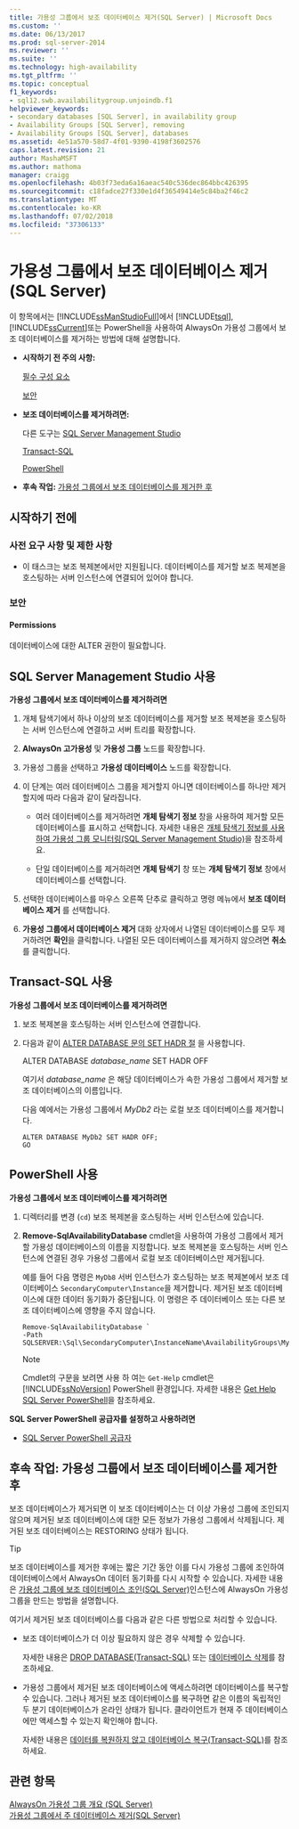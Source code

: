 ```yaml
---
title: 가용성 그룹에서 보조 데이터베이스 제거(SQL Server) | Microsoft Docs
ms.custom: ''
ms.date: 06/13/2017
ms.prod: sql-server-2014
ms.reviewer: ''
ms.suite: ''
ms.technology: high-availability
ms.tgt_pltfrm: ''
ms.topic: conceptual
f1_keywords:
- sql12.swb.availabilitygroup.unjoindb.f1
helpviewer_keywords:
- secondary databases [SQL Server], in availability group
- Availability Groups [SQL Server], removing
- Availability Groups [SQL Server], databases
ms.assetid: 4e51a570-58d7-4f01-9390-4198f3602576
caps.latest.revision: 21
author: MashaMSFT
ms.author: mathoma
manager: craigg
ms.openlocfilehash: 4b03f73eda6a16aeac540c536dec864bbc426395
ms.sourcegitcommit: c18fadce27f330e1d4f36549414e5c84ba2f46c2
ms.translationtype: MT
ms.contentlocale: ko-KR
ms.lasthandoff: 07/02/2018
ms.locfileid: "37306133"
---
```

# <a name="remove-a-secondary-database-from-an-availability-group-sql-server"></a>가용성 그룹에서 보조 데이터베이스 제거(SQL Server)
  이 항목에서는 [!INCLUDE[ssManStudioFull](../../../includes/ssmanstudiofull-md.md)]에서 [!INCLUDE[tsql](../../../includes/tsql-md.md)], [!INCLUDE[ssCurrent](../../../includes/sscurrent-md.md)]또는 PowerShell을 사용하여 AlwaysOn 가용성 그룹에서 보조 데이터베이스를 제거하는 방법에 대해 설명합니다.  
  
-   **시작하기 전 주의 사항:**  
  
     [필수 구성 요소](#Prerequisites)  
  
     [보안](#Security)  
  
-   **보조 데이터베이스를 제거하려면:**  
  
     다른 도구는 [SQL Server Management Studio](#SSMSProcedure)  
  
     [Transact-SQL](#TsqlProcedure)  
  
     [PowerShell](#PowerShellProcedure)  
  
-   **후속 작업:**  [가용성 그룹에서 보조 데이터베이스를 제거한 후](#FollowUp)  
  
##  <a name="BeforeYouBegin"></a> 시작하기 전에  
  
###  <a name="Restrictions"></a>   
###  <a name="Prerequisites"></a> 사전 요구 사항 및 제한 사항  
  
-   이 태스크는 보조 복제본에서만 지원됩니다. 데이터베이스를 제거할 보조 복제본을 호스팅하는 서버 인스턴스에 연결되어 있어야 합니다.  
  
###  <a name="Security"></a> 보안  
  
####  <a name="Permissions"></a> Permissions  
 데이터베이스에 대한 ALTER 권한이 필요합니다.  
  
##  <a name="SSMSProcedure"></a> SQL Server Management Studio 사용  
 **가용성 그룹에서 보조 데이터베이스를 제거하려면**  
  
1.  개체 탐색기에서 하나 이상의 보조 데이터베이스를 제거할 보조 복제본을 호스팅하는 서버 인스턴스에 연결하고 서버 트리를 확장합니다.  
  
2.  **AlwaysOn 고가용성** 및 **가용성 그룹** 노드를 확장합니다.  
  
3.  가용성 그룹을 선택하고 **가용성 데이터베이스** 노드를 확장합니다.  
  
4.  이 단계는 여러 데이터베이스 그룹을 제거할지 아니면 데이터베이스를 하나만 제거할지에 따라 다음과 같이 달라집니다.  
  
    -   여러 데이터베이스를 제거하려면 **개체 탐색기 정보** 창을 사용하여 제거할 모든 데이터베이스를 표시하고 선택합니다. 자세한 내용은 [개체 탐색기 정보를 사용하여 가용성 그룹 모니터링&#40;SQL Server Management Studio&#41;](use-object-explorer-details-to-monitor-availability-groups.md)을 참조하세요.  
  
    -   단일 데이터베이스를 제거하려면 **개체 탐색기** 창 또는 **개체 탐색기 정보** 창에서 데이터베이스를 선택합니다.  
  
5.  선택한 데이터베이스를 마우스 오른쪽 단추로 클릭하고 명령 메뉴에서 **보조 데이터베이스 제거** 를 선택합니다.  
  
6.  **가용성 그룹에서 데이터베이스 제거** 대화 상자에서 나열된 데이터베이스를 모두 제거하려면 **확인**을 클릭합니다. 나열된 모든 데이터베이스를 제거하지 않으려면 **취소**를 클릭합니다.  
  
##  <a name="TsqlProcedure"></a> Transact-SQL 사용  
 **가용성 그룹에서 보조 데이터베이스를 제거하려면**  
  
1.  보조 복제본을 호스팅하는 서버 인스턴스에 연결합니다.  
  
2.  다음과 같이 [ALTER DATABASE 문의 SET HADR 절](/sql/t-sql/statements/alter-database-transact-sql-set-hadr) 을 사용합니다.  
  
     ALTER DATABASE *database_name* SET HADR OFF  
  
     여기서 *database_name* 은 해당 데이터베이스가 속한 가용성 그룹에서 제거할 보조 데이터베이스의 이름입니다.  
  
     다음 예에서는 가용성 그룹에서 *MyDb2* 라는 로컬 보조 데이터베이스를 제거합니다.  
  
    ```  
    ALTER DATABASE MyDb2 SET HADR OFF;  
    GO  
    ```  
  
##  <a name="PowerShellProcedure"></a> PowerShell 사용  
 **가용성 그룹에서 보조 데이터베이스를 제거하려면**  
  
1.  디렉터리를 변경 (`cd`) 보조 복제본을 호스팅하는 서버 인스턴스에 있습니다.  
  
2.  **Remove-SqlAvailabilityDatabase** cmdlet을 사용하여 가용성 그룹에서 제거할 가용성 데이터베이스의 이름을 지정합니다. 보조 복제본을 호스팅하는 서버 인스턴스에 연결된 경우 가용성 그룹에서 로컬 보조 데이터베이스만 제거됩니다.  
  
     예를 들어 다음 명령은 `MyDb8` 서버 인스턴스가 호스팅하는 보조 복제본에서 보조 데이터베이스 `SecondaryComputer\Instance`을 제거합니다. 제거된 보조 데이터베이스에 대한 데이터 동기화가 중단됩니다. 이 명령은 주 데이터베이스 또는 다른 보조 데이터베이스에 영향을 주지 않습니다.  
  
    ```  
    Remove-SqlAvailabilityDatabase `  
    -Path SQLSERVER:\Sql\SecondaryComputer\InstanceName\AvailabilityGroups\MyAg\Databases\MyDb8  
    ```  
  
    > [!NOTE]  
    >  Cmdlet의 구문을 보려면 사용 하 여는 `Get-Help` cmdlet은 [!INCLUDE[ssNoVersion](../../../includes/ssnoversion-md.md)] PowerShell 환경입니다. 자세한 내용은 [Get Help SQL Server PowerShell](../../../powershell/sql-server-powershell.md)을 참조하세요.  
  
 **SQL Server PowerShell 공급자를 설정하고 사용하려면**  
  
-   [SQL Server PowerShell 공급자](../../../powershell/sql-server-powershell-provider.md)  
  
##  <a name="FollowUp"></a> 후속 작업: 가용성 그룹에서 보조 데이터베이스를 제거한 후  
 보조 데이터베이스가 제거되면 이 보조 데이터베이스는 더 이상 가용성 그룹에 조인되지 않으며 제거된 보조 데이터베이스에 대한 모든 정보가 가용성 그룹에서 삭제됩니다. 제거된 보조 데이터베이스는 RESTORING 상태가 됩니다.  
  
> [!TIP]  
>  보조 데이터베이스를 제거한 후에는 짧은 기간 동안 이를 다시 가용성 그룹에 조인하여 데이터베이스에서 AlwaysOn 데이터 동기화를 다시 시작할 수 있습니다. 자세한 내용은 [가용성 그룹에 보조 데이터베이스 조인&#40;SQL Server&#41;](join-a-secondary-database-to-an-availability-group-sql-server.md)인스턴스에 AlwaysOn 가용성 그룹을 만드는 방법을 설명합니다.  
  
 여기서 제거된 보조 데이터베이스를 다음과 같은 다른 방법으로 처리할 수 있습니다.  
  
-   보조 데이터베이스가 더 이상 필요하지 않은 경우 삭제할 수 있습니다.  
  
     자세한 내용은 [DROP DATABASE&#40;Transact-SQL&#41;](/sql/t-sql/statements/drop-database-audit-specification-transact-sql) 또는 [데이터베이스 삭제](../../../relational-databases/databases/delete-a-database.md)를 참조하세요.  
  
-   가용성 그룹에서 제거된 보조 데이터베이스에 액세스하려면 데이터베이스를 복구할 수 있습니다. 그러나 제거된 보조 데이터베이스를 복구하면 같은 이름의 독립적인 두 분기 데이터베이스가 온라인 상태가 됩니다. 클라이언트가 현재 주 데이터베이스에만 액세스할 수 있는지 확인해야 합니다.  
  
     자세한 내용은 [데이터를 복원하지 않고 데이터베이스 복구&#40;Transact-SQL&#41;](../../../relational-databases/backup-restore/recover-a-database-without-restoring-data-transact-sql.md)를 참조하세요.  
  
## <a name="see-also"></a>관련 항목  
 [AlwaysOn 가용성 그룹 개요 &#40;SQL Server&#41;](overview-of-always-on-availability-groups-sql-server.md)   
 [가용성 그룹에서 주 데이터베이스 제거&#40;SQL Server&#41;](remove-a-primary-database-from-an-availability-group-sql-server.md)  
  
  
